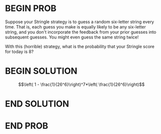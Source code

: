 # BEGIN PROB

Suppose your Stringle strategy is to guess a random six-letter string every time. That is, each guess you make is equally likely to be any six-letter string, and you don't incorporate the feedback from your prior guesses into subsequent guesses. You might even guess the same string twice!

With this (horrible) strategy, what is the probability that your Stringle score for today is 8?

# BEGIN SOLUTION

$$\left( 1 - \frac{1}{26^6}\right)^7*\left( \frac{1}{26^6}\right)$$

# END SOLUTION

# END PROB